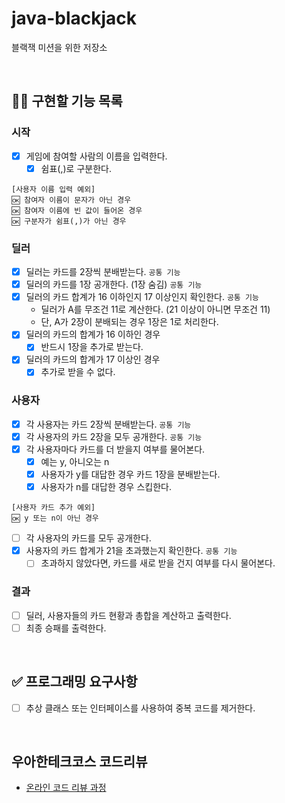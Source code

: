 # java-blackjack
블랙잭 미션을 위한 저장소

<br/>

## 👩‍💻 구현할 기능 목록
### 시작
- [x] 게임에 참여할 사람의 이름을 입력한다.
    - [x] 쉼표(,)로 구분한다.
```
[사용자 이름 입력 예외]
🆗 참여자 이름이 문자가 아닌 경우
🆗 참여자 이름에 빈 값이 들어온 경우
🆗 구분자가 쉼표(,)가 아닌 경우
```

### 딜러
- [x] 딜러는 카드를 2장씩 분배받는다. `공통 기능`
- [x] 딜러의 카드를 1장 공개한다. (1장 숨김) `공통 기능`
- [x] 딜러의 카드 합계가 16 이하인지 17 이상인지 확인한다. `공통 기능`
  - 딜러가 A를 무조건 11로 계산한다. (21 이상이 아니면 무조건 11)
  - 단, A가 2장이 분배되는 경우 1장은 1로 처리한다.
- [x] 딜러의 카드의 합계가 16 이하인 경우
  - [x] 반드시 1장을 추가로 받는다.
- [x] 딜러의 카드의 합계가 17 이상인 경우
  - [x] 추가로 받을 수 없다.

### 사용자
- [x] 각 사용자는 카드 2장씩 분배받는다. `공통 기능`
- [x] 각 사용자의 카드 2장을 모두 공개한다. `공통 기능`
- [x] 각 사용자마다 카드를 더 받을지 여부를 물어본다.
  - [x] 예는 y, 아니오는 n
  - [x] 사용자가 y를 대답한 경우 카드 1장을 분배받는다.
  - [x] 사용자가 n를 대답한 경우 스킵한다.
```
[사용자 카드 추가 예외]
🆗 y 또는 n이 아닌 경우
```
- [ ] 각 사용자의 카드를 모두 공개한다.
- [x] 사용자의 카드 합계가 21을 초과했는지 확인한다. `공통 기능`
  - [ ] 초과하지 않았다면, 카드를 새로 받을 건지 여부를 다시 물어본다.

### 결과
- [ ] 딜러, 사용자들의 카드 현황과 총합을 계산하고 출력한다.
- [ ] 최종 승패를 출력한다.

<br/>

## ✅ 프로그래밍 요구사항
- [ ] 추상 클래스 또는 인터페이스를 사용하여 중복 코드를 제거한다.

<br/>

## 우아한테크코스 코드리뷰
* [온라인 코드 리뷰 과정](https://github.com/woowacourse/woowacourse-docs/blob/master/maincourse/README.md)